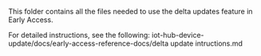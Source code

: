 
This folder contains all the files needed to use the delta updates feature in Early Access.

For detailed instructions, see the following: iot-hub-device-update/docs/early-access-reference-docs/delta update intructions.md
